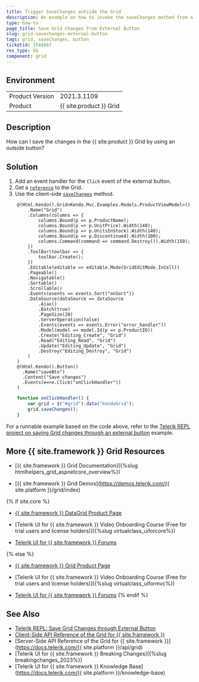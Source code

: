 ```yaml
---
title: Trigger SaveChanges outside the Grid
description: An example on how to invoke the saveChanges method from a button in the Telerik UI Grid for {{ site.framework }}.
type: how-to
page_title: Save Grid Changes from External Button
slug: grid-savechanges-external-button
tags: grid, saveChanges, button
ticketid: 1544067
res_type: kb
component: grid
---
```


## Environment

<table>
 <tr>
  <td>Product Version</td>
  <td>2021.3.1109</td>
 </tr>
 <tr>
  <td>Product</td>
  <td>{{ site.product }} Grid</td>
 </tr>
</table>

## Description

How can I save the changes in the {{ site.product }} Grid by using an outside button?

## Solution

1. Add an event handler for the `Click` event of the external button.
1. Get a [`reference`](https://docs.telerik.com/aspnet-core/getting-started/helper-basics/fundamentals#referencing-client-side-objects) to the Grid.
1. Use the client-side [`saveChanges`](https://docs.telerik.com/kendo-ui/api/javascript/ui/grid/methods/savechanges) method.

```Index.cshtml
    @(Html.Kendo().Grid<Kendo.Mvc.Examples.Models.ProductViewModel>()
        .Name("Grid")
        .Columns(columns => {
            columns.Bound(p => p.ProductName);
            columns.Bound(p => p.UnitPrice).Width(140);
            columns.Bound(p => p.UnitsInStock).Width(140);
            columns.Bound(p => p.Discontinued).Width(100);
            columns.Command(command => command.Destroy()).Width(150);
        })
        .ToolBar(toolbar => {
            toolbar.Create();
        })
        .Editable(editable => editable.Mode(GridEditMode.InCell))
        .Pageable()
        .Navigatable()
        .Sortable()
        .Scrollable()
        .Events(events => events.Sort("onSort"))
        .DataSource(dataSource => dataSource
            .Ajax()
            .Batch(true)
            .PageSize(20)
            .ServerOperation(false)
            .Events(events => events.Error("error_handler"))
            .Model(model => model.Id(p => p.ProductID))
            .Create("Editing_Create", "Grid")
            .Read("Editing_Read", "Grid")
            .Update("Editing_Update", "Grid")
            .Destroy("Editing_Destroy", "Grid")
        )
    )
    @(Html.Kendo().Button()
      .Name("saveBtn")
      .Content("Save changes")
      .Events(e=>e.Click("onClickHandler"))
    )
```
```script.js
    function onClickHandler() {
        var grid = $("#grid").data("kendoGrid");
        grid.saveChanges();
    }
```

For a runnable example based on the code above, refer to the [Telerik REPL project on saving Grid changes through an external button](https://netcorerepl.telerik.com/wFlbwpOV22rd6T9S11) example.

## More {{ site.framework }} Grid Resources

* [{{ site.framework }} Grid Documentation]({%slug htmlhelpers_grid_aspnetcore_overview%})

* [{{ site.framework }} Grid Demos](https://demos.telerik.com/{{ site.platform }}/grid/index)

{% if site.core %}
* [{{ site.framework }} DataGrid Product Page](https://www.telerik.com/aspnet-core-ui/grid)

* [Telerik UI for {{ site.framework }} Video Onboarding Course (Free for trial users and license holders)]({%slug virtualclass_uiforcore%})

* [Telerik UI for {{ site.framework }} Forums](https://www.telerik.com/forums/aspnet-core-ui)

{% else %}
* [{{ site.framework }} Grid Product Page](https://www.telerik.com/aspnet-mvc/grid)

* [Telerik UI for {{ site.framework }} Video Onboarding Course (Free for trial users and license holders)]({%slug virtualclass_uiformvc%})

* [Telerik UI for {{ site.framework }} Forums](https://www.telerik.com/forums/aspnet-mvc)
{% endif %}

## See Also

* [Telerik REPL: Save Grid Changes through External Button](https://netcorerepl.telerik.com/wFlbwpOV22rd6T9S11)
* [Client-Side API Reference of the Grid for {{ site.framework }}](https://docs.telerik.com/kendo-ui/api/javascript/ui/grid)
* [Server-Side API Reference of the Grid for {{ site.framework }}](https://docs.telerik.com/{{ site.platform }}/api/grid)
* [Telerik UI for {{ site.framework }} Breaking Changes]({%slug breakingchanges_2023%})
* [Telerik UI for {{ site.framework }} Knowledge Base](https://docs.telerik.com/{{ site.platform }}/knowledge-base)

